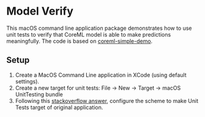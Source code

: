 #  Model Verify

This macOS command line application package demonstrates how to use unit tests to verify that CoreML model is able to make predictions meaningfully. The code is based on [coreml-simple-demo](https://github.com/benjaminirving/coreml-simple-demo).


## Setup


1. Create a MacOS Command Line application in XCode (using default settings).
2. Create a new target for unit tests: File -> New -> Target -> macOS UnitTesting bundle
3. Following this [stackoverflow answer](https://stackoverflow.com/a/29178514/1846021), configure the scheme to make Unit Tests target of original application.






